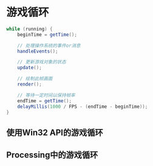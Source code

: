 # 游戏循环

```java
while (running) {
	beginTime = getTime();

	// 处理操作系统的事件or消息
	handleEvents();

    // 更新游戏对象的状态
    update();

    // 绘制此帧画面
	render();

    // 等待一定时间以保持帧率
    endTime = getTime();
    delayMillis(1000 / FPS - (endTime - beginTime));
}
```

## 使用Win32 API的游戏循环

## Processing中的游戏循环
